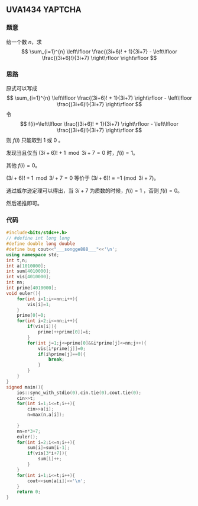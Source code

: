 ## UVA1434 YAPTCHA

### 题意

给一个数 $n$，求
$$
\sum_{i=1}^{n} \left\lfloor \frac{(3i+6)! + 1}{3i+7}  - \left\lfloor \frac{(3i+6)!}{3i+7} \right\rfloor \right\rfloor
$$

### 思路

原式可以写成
$$
\sum_{i=1}^{n} \left\lfloor \frac{(3i+6)! + 1}{3i+7} \right\rfloor - \left\lfloor \frac{(3i+6)!}{3i+7} \right\rfloor
$$
令
$$
f(i)=\left\lfloor \frac{(3i+6)! + 1}{3i+7} \right\rfloor - \left\lfloor \frac{(3i+6)!}{3i+7} \right\rfloor
$$
则 $f(i)$ 只能取到 $1$ 或 $0$ 。

发现当且仅当 $(3i+6)!+1 \mod 3i+7 =0$ 时，$f(i)=1$。

其他 $f(i)=0$。

$(3i+6)!+1 \mod 3i+7 =0$ 等价于 $(3i+6)! \equiv -1 \pmod {3i+7}$。

通过威尔逊定理可以得出，当 $3i+7$ 为质数的时候，$f(i)=1$ ，否则 $f(i)=0$。

然后递推即可。

### 代码

```cpp
#include<bits/stdc++.h>
// #define int long long
#define double long double
#define bug cout<<"___songge888___"<<'\n';
using namespace std;
int t,n;
int a[1010000];
int sum[4010000];
int vis[4010000];
int nn;
int prime[4010000];
void euler(){
    for(int i=1;i<=nn;i++){
        vis[i]=1;
    }
    prime[0]=0;
    for(int i=2;i<=nn;i++){
        if(vis[i]){
            prime[++prime[0]]=i;
        }
        for(int j=1;j<=prime[0]&&i*prime[j]<=nn;j++){
            vis[i*prime[j]]=0;
            if(i%prime[j]==0){
                break;
            }
        }
    }
}
signed main(){
    ios::sync_with_stdio(0),cin.tie(0),cout.tie(0);
    cin>>t;
    for(int i=1;i<=t;i++){
        cin>>a[i];
        n=max(n,a[i]);
        
    }
    nn=n*3+7;
    euler();
    for(int i=2;i<=n;i++){
        sum[i]=sum[i-1];
        if(vis[3*i+7]){
            sum[i]++;
        }
    }
    for(int i=1;i<=t;i++){
        cout<<sum[a[i]]<<'\n';
    }
    return 0;
}
```

